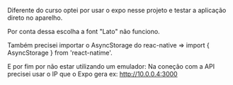 Diferente do curso optei por usar o expo nesse projeto e testar a aplicação direto no aparelho.

Por conta dessa escolha a font "Lato" não funciono.

Também precisei importar o AsyncStorage do reac-native => import { AsyncStorage } from 'react-natime'.

E por fim por não estar utilizando um emulador: Na coneção com a API precisei usar o IP que o Expo gera ex: http://10.0.0.4:3000 